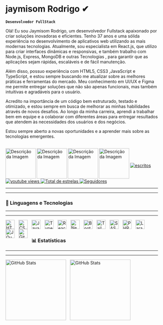# jaymisom Rodrigo ✔

**`Desenvolvedor FullStack`**

Olá! Eu sou Jaymisom Rodrigo, um desenvolvedor Fullstack apaixonado por criar soluções inovadoras e eficientes. Tenho 37 anos e uma sólida experiência no desenvolvimento de aplicativos web utilizando as mais modernas tecnologias. Atualmente, sou especialista em React.js, que utilizo para criar interfaces dinâmicas e responsivas, e também trabalho com Node.js, Express, 
 MongoDB e outras Tecnologias , para garantir que as aplicações sejam rápidas, escaláveis e de fácil manutenção.

Além disso, possuo experiência com HTML5, CSS3 ,JavaScript e TypeScript, e estou sempre buscando me atualizar sobre as melhores práticas e ferramentas do mercado. Meu conhecimento em UI/UX e Figma me permite entregar soluções que não são apenas funcionais, mas também intuitivas e agradáveis para o usuário.

Acredito na importância de um código bem estruturado, testado e otimizado, e estou sempre em busca de melhorar as minhas habilidades através de novos desafios. Ao longo da minha carreira, aprendi a trabalhar bem em equipe e a colaborar com diferentes áreas para entregar resultados que atendem às necessidades dos usuários e dos negócios.

Estou sempre aberto a novas oportunidades e a aprender mais sobre as tecnologias emergentes. <br> <br>

<a href="https://www.facebook.com/share/18roVchJRa/">
    <img src="https://img.shields.io/badge/Facebook-1877F2?style=for-the-badge&logo=facebook&logoColor=white" alt="Descrição da Imagem" width="100px" align="left" >
</a>

<a href="https://www.instagram.com/jaymisom_rodrigo?igsh=MTBhcWY4ZXZodWlq">
    <img src="https://img.shields.io/badge/Instagram-E4405F?style=for-the-badge&logo=instagram&logoColor=white" alt="Descrição da Imagem" width="100px" align="left">
</a>

<a href="https://www.linkedin.com/in/jaime-rêgo-farias-a8b7332b3">
    <img src="https://img.shields.io/badge/LinkedIn-0077B5?style=for-the-badge&logo=linkedin&logoColor=white" alt="Descrição da Imagem" width="100px" align="left">
</a>


<a href="https://wa.me/5594991518569">
    <img src="https://img.shields.io/badge/WhatsApp-25D366?style=for-the-badge&logo=whatsapp&logoColor=white" alt="Descrição da Imagem" width="100px" align="left"> <br> <br>
</a>






<p align="left">
    <a href="https://www.youtube.com/@jaymisomrodrigoOficial">
        <img 
            alt="escritos" 
            title="Inscreva-se no meu canal" 
            src="https://custom-icon-badges.demolab.com/youtube/channel/subscribers/UCX8k3Pyy2vKEthYo3E5invA?color=%23E05D44&label=Inscreva-se&logo=video&logoColor=white&style=for-the-badge&labelColor=CE4630"
        />
    </a>
    <a href="https://www.youtube.com/@jaymisomrodrigoOficial">
        <img 
            alt="youtube views" 
            title="Vizualizações no YouTube" 
            src="https://custom-icon-badges.demolab.com/youtube/channel/views/UCX8k3Pyy2vKEthYo3E5invA?color=%23E1AD0E&logo=eye&logoColor=white&style=for-the-badge&labelColor=C79600"
        />
    </a> 
    <a href="https://github.com/Jaymisom123">
        <img 
            alt="Total de estrelas" 
            title="Total de estrelas GitHub" 
            src="https://custom-icon-badges.demolab.com/github/stars/Jaymisom123?color=55960c&style=for-the-badge&labelColor=488207&logo=star&label=estrelas"
        />
    </a>
    <a href="?tab=followers">
        <img 
            alt="Seguidores" 
            title="Me siga no GitHub" 
            src="https://custom-icon-badges.demolab.com/github/followers/Jaymisom123?color=236ad3&labelColor=1155ba&style=for-the-badge&logo=github&label=Seguidores&logoColor=white"
        />
    </a>
</p>

---
---

### 🤖 Linguagens e Tecnologias
---
---

<img 
    align="left" 
    alt="HTML"
    title="HTML" 
    width="30px" 
    style="padding-right: 10px;" 
    src="https://cdn.jsdelivr.net/gh/devicons/devicon@latest/icons/html5/html5-original.svg" 
/>
<img 
    align="left" 
    alt="CSS" 
    title="CSS"
    width="30px" 
    style="padding-right: 10px;" 
    src="https://cdn.jsdelivr.net/gh/devicons/devicon@latest/icons/css3/css3-original.svg" 
/>
<img 
    align="left" 
    alt="JavaScript" 
    title="JavaScript"
    width="30px" 
    style="padding-right: 10px;" 
    src="https://cdn.jsdelivr.net/gh/devicons/devicon@latest/icons/javascript/javascript-original.svg" 
/>
<img 
    align="left" 
    alt="TypeScript"
    title="TypeScript" 
    width="30px" 
    style="padding-right: 10px;" 
    src="https://cdn.jsdelivr.net/gh/devicons/devicon@latest/icons/typescript/typescript-original.svg" 
/>
<img 
    align="left" 
    alt="React"
    title="React" 
    width="30px" 
    style="padding-right: 10px;" 
    src="https://cdn.jsdelivr.net/gh/devicons/devicon@latest/icons/react/react-original.svg" 
/>
<img 
    align="left" 
    alt="Next.js" 
    title="Next.js"
    width="30px" 
    style="padding-right: 10px;" 
    src="https://cdn.jsdelivr.net/gh/devicons/devicon@latest/icons/nextjs/nextjs-original.svg" 
/>
<img 
    align="left" 
    alt="Bootstrap"
    title="Bootstrap" 
    width="30px" 
    style="padding-right: 10px;" 
    src="https://cdn.jsdelivr.net/gh/devicons/devicon@latest/icons/bootstrap/bootstrap-original.svg" 
/>
<img 
    align="left" 
    alt="Tailwind" 
    title="Tailwind"
    width="30px" 
    style="padding-right: 10px;" 
    src="https://cdn.jsdelivr.net/gh/devicons/devicon@latest/icons/tailwindcss/tailwindcss-original.svg" 
/>
<img 
    align="left" 
    alt="SASS" 
    title="SASS"
    width="30px" 
    style="padding-right: 10px;" 
    src="https://cdn.jsdelivr.net/gh/devicons/devicon@latest/icons/sass/sass-original.svg" 
/>
<img 
    align="left" 
    alt="PHP" 
    title="PHP"
    width="30px" 
    style="padding-right: 10px;" 
    src="https://cdn.jsdelivr.net/gh/devicons/devicon@latest/icons/php/php-original.svg" 
/>
<img 
    align="left" 
    alt="Laravel" 
    title="Laravel"
    width="30px" 
    style="padding-right: 10px;" 
    src="https://cdn.jsdelivr.net/gh/devicons/devicon@latest/icons/laravel/laravel-original.svg" 
/>
<img 
    align="left" 
    alt="JQuery" 
    title="JQuery"
    width="30px" 
    style="padding-right: 10px;" 
    src="https://cdn.jsdelivr.net/gh/devicons/devicon@latest/icons/jquery/jquery-original.svg" 
/>
<img 
    align="left" 
    alt="Git" 
    title="Git"
    width="30px" 
    style="padding-right: 10px;" 
    src="https://cdn.jsdelivr.net/gh/devicons/devicon@latest/icons/git/git-original.svg" 
/>


<br/>
<br/>

### 📊 Estatísticas
---
---
<p>
  <img 
    align="left" 
    alt="GitHub Stats" 
    height="200" 
    style="padding-right: 10px;" 
    src="https://github-readme-stats.vercel.app/api?username=Jaymisom123&show_icons=true&theme=tokyonight&include_all_commits=true&locale=pt-br" 
  />

<img 
      align="left" 
      alt="GitHub Stats" 
      height="200" 
      src="https://github-readme-stats.vercel.app/api/top-langs/?username=Jaymisom123&theme=tokyonight&layout=compact&custom_title=Tecnologias&langs_count=9" 
  />

</p>
